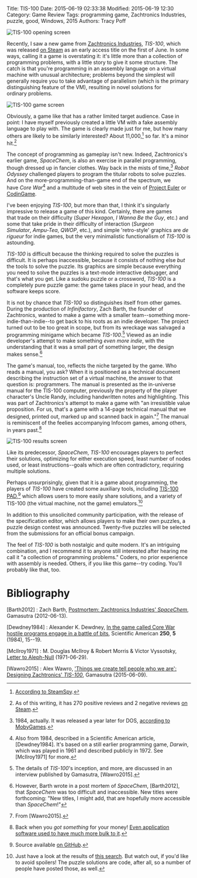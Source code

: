 Title: TIS-100
Date: 2015-06-19 02:33:38
Modified: 2015-06-19 12:30
Category: Game Review
Tags: programming game, Zachtronics Industries, puzzle, good, Windows, 2015
Authors: Tracy Poff

![TIS-100 opening screen]({filename}images/370360_2015-06-17_00004.png)

Recently, I saw a new game from [Zachtronics Industries][1], _TIS-100_, which was released [on Steam][2] as an early access title on the first of June. In some ways, calling it a game is overstating it: it's little more than a collection of programming problems, with a little story to give it some structure. The catch is that you're programming in an assembly language on a virtual machine with unusual architecture; problems beyond the simplest will generally require you to take advantage of parallelism (which is the primary distinguishing feature of the VM), resulting in novel solutions for ordinary problems.

![TIS-100 game screen]({filename}images/370360_2015-06-17_00005.png)

Obviously, a game like that has a rather limited target audience. Case in point: I have myself previously created a little VM with a fake assembly language to play with. The game is clearly made just for me, but how many others are likely to be similarly interested? About 11,000,[^1] so far. It's a minor hit.[^2]

The concept of programming as gameplay isn't new. Indeed, Zachtronics's earlier game, _SpaceChem_, is also an exercise in parallel programming, though dressed up in fancier clothes. Way back in the mists of time,[^3] _Robot Odyssey_ challenged players to program the titular robots to solve puzzles. And on the more-programming-than-game end of the spectrum, we have *Core War*[^4] and a multitude of web sites in the vein of [Project Euler][3] or [CodinGame][4].

I've been enjoying _TIS-100_, but more than that, I think it's singularly impressive to release a game of this kind. Certainly, there are games that trade on their difficulty (_Super Hexagon_, _I Wanna Be the Guy_, etc.) and some that take pride in their difficulty of interaction (_Surgeon Simulator_, _Ampu-Tea_, _QWOP_, etc.), and simple 'retro-style' graphics are _de rigueur_ for indie games, but the very minimalistic functionalism of _TIS-100_ is astounding.

_TIS-100_ is difficult because the thinking required to solve the puzzles is difficult. It is perhaps inaccessible, because it consists of nothing else _but_ the tools to solve the puzzle. Its graphics are simple because everything you need to solve the puzzles is a text-mode interactive debugger, and that's what you get. Like a sudoku puzzle or a crossword, _TIS-100_ is a completely pure puzzle game: the game takes place in your head, and the software keeps score.

It is not by chance that _TIS-100_ so distinguishes itself from other games. During the production of _Infinifactory_, Zach Barth, the founder of Zachtronics, wanted to make a game with a smaller team--something more-indie-than-indie--to get back to his roots as an indie developer. The project turned out to be too great in scope, but from its wreckage was salvaged a programming minigame which became _TIS-100_.[^5] Viewed as an indie developer's attempt to make something _even more indie_, with the understanding that it was a small part of something larger, the design makes sense.[^6]

The game's manual, too, reflects the niche targeted by the game. Who reads a manual, you ask? When it is positioned as a technical document describing the instruction set of a virtual machine, the answer to that question is: programmers. The manual is presented as the in-universe manual for the TIS-100 computer, previously the property of the player character's Uncle Randy, including handwritten notes and highlighting. This was part of Zachtronics's attempt to make a game with "an irresistible value proposition. For us, that's a game with a 14-page technical manual that we designed, printed out, marked up and scanned back in again."[^7] The manual is reminiscent of the feelies accompanying Infocom games, among others, in years past.[^8]

![TIS-100 results screen]({filename}images/370360_2015-06-18_00001.png)

Like its predecessor, _SpaceChem_, _TIS-100_ encourages players to perfect their solutions, optimizing for either execution speed, least number of nodes used, or least instructions--goals which are often contradictory, requiring multiple solutions.

Perhaps unsurprisingly, given that it is a game about programming, the players of _TIS-100_ have created some auxiliary tools, including [TIS-100 PAD][5],[^9] which allows users to more easily share solutions, and a variety of TIS-100 (the virtual machine, not the game) emulators.[^10]

In addition to this unsolicited community participation, with the release of the specification editor, which allows players to make their own puzzles, a puzzle design contest was announced. Twenty-five puzzles will be selected from the submissions for an official bonus campaign.

The feel of _TIS-100_ is both nostalgic and quite modern. It's an intriguing combination, and I recommend it to anyone still interested after hearing me call it "a collection of programming problems." Coders, no prior experience with assembly is needed. Others, if you like this game--try coding. You'll probably like that, too.

[^1]: [According to SteamSpy](http://steamspy.com/app/370360).
[^2]: As of this writing, it has 270 positive reviews and 2 negative reviews [on Steam][2].
[^3]: 1984, actually. It was released a year later for DOS, [according to MobyGames](http://www.mobygames.com/game/robot-odyssey/release-info).
[^4]: Also from 1984, described in a Scientific American article, [Dewdney1984]. It's based on a still earlier programming game, _Darwin_, which was played in 1961 and described publicly in 1972. See [McIlroy1971] for more.
[^5]: The details of _TIS-100_'s inception, and more, are discussed in an interview published by Gamasutra, [Wawro2015].
[^6]: However, Barth wrote in a post mortem of _SpaceChem_, [Barth2012], that _SpaceChem_ was too difficult and inaccessible. New titles were forthcoming: "New titles, I might add, that are hopefully more accessible than _SpaceChem_!"
[^7]: From [Wawro2015].
[^8]: Back when you _got something_ for your money! [Even application software used to have much more bulk to it]({filename}software-in-the-age-of-sneakernet-a-pictorial.md).
[^9]: Source available [on GitHub](https://github.com/Triplanetary/tis100pad).
[^10]: Just have a look at the results of [this search](https://github.com/search?p=2&amp;q=tis-100&amp;type=Repositories&amp;utf8=%E2%9C%93). But watch out, if you'd like to avoid spoilers! The puzzle solutions are code, after all, so a number of people have posted those, as well.

# Bibliography
[Barth2012]
: Zach Barth, [Postmortem: Zachtronics Industries' _SpaceChem_](http://gamasutra.com/view/feature/172250/postmortem_zachtronics_.php), Gamasutra (2012-06-13).

[Dewdney1984]
: Alexander K. Dewdney, [In the game called Core War hostile programs engage in a battle of bits](http://www.koth.org/info/akdewdney/First.htm), Scientific American **250**, **5** (1984), 15--19.

[McIlroy1971]
: M. Douglas McIlroy & Robert Morris & Victor Vyssotsky, [Letter to Aleph-Null](http://www.cs.dartmouth.edu/~doug/darwin.pdf) (1971-06-29).

[Wawro2015]
: Alex Wawro, ['Things we create tell people who we are': Designing Zachtronics' _TIS-100_](http://www.gamasutra.com/view/news/244969/Things_we_create_tell_people_who_we_are_Designing_Zachtronics_TIS100.php), Gamasutra (2015-06-09).

[1]: http://www.zachtronics.com/
[2]: http://store.steampowered.com/app/370360/
[3]: https://projecteuler.net/
[4]: https://www.codingame.com/home
[5]: http://www.tis100pad.com/
